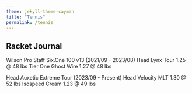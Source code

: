 ```yaml
---
theme: jekyll-theme-cayman
title: "Tennis"
permalink: /tennis
---
```


## Racket Journal

Wilson Pro Staff Six.One 100 v13
(2021/09 - 2023/08)
Head Lynx Tour 1.25 @ 48 lbs
Tier One Ghost Wire 1.27 @ 48 lbs

Head Auxetic Extreme Tour
(2023/09 - Present)
Head Velocity MLT 1.30 @ 52 lbs
Isospeed Cream 1.23 @ 49 lbs
